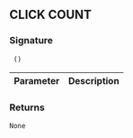 ## CLICK COUNT


### Signature

` ()`


| Parameter | Description |
| --- | --- |


### Returns

`None`